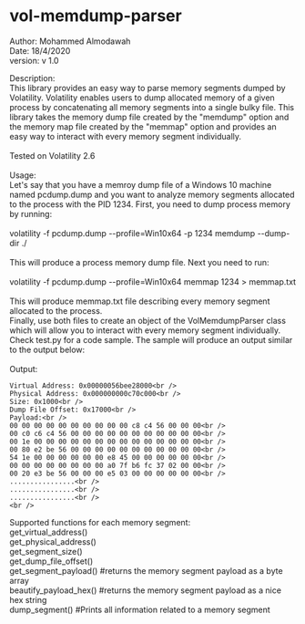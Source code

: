 # vol-memdump-parser

Author: Mohammed Almodawah<br />
Date: 18/4/2020<br />
version: v 1.0<br />

Description:<br />
This library provides an easy way to parse memory segments dumped by Volatility.
Volatility enables users to dump allocated memory of a given process by concatenating
all memory segments into a single bulky file.
This library takes the memory dump file created by the "memdump" option and the
memory map file created by the "memmap" option and provides an easy way to interact
with every memory segment individually.
<br /><br />
Tested on Volatility 2.6
<br /><br />
Usage:<br />
Let's say that you have a memroy dump file of a Windows 10 machine named pcdump.dump and you want to analyze memory segments allocated to the process with the PID 1234.
First, you need to dump process memory by running:<br /><br />
volatility -f pcdump.dump --profile=Win10x64 -p 1234 memdump --dump-dir ./<br /><br />
This will produce a process memory dump file.
Next you need to run:<br /><br />
volatility -f pcdump.dump --profile=Win10x64 memmap 1234 > memmap.txt <br /><br />
This will produce memmap.txt file describing every memory segment allocated to the process.
<br/>Finally, use both files to create an object of the VolMemdumpParser class which will allow you to interact with every memory segment individually.
Check test.py for a code sample. The sample will produce an output similar to the output below:
<br /><br />
Output:<br/>
```
Virtual Address: 0x00000056bee28000<br />
Physical Address: 0x000000000c70c000<br />
Size: 0x1000<br />
Dump File Offset: 0x17000<br />
Payload:<br />
00 00 00 00 00 00 00 00 00 00 c8 c4 56 00 00 00<br />
00 c0 c6 c4 56 00 00 00 00 00 00 00 00 00 00 00<br />
00 1e 00 00 00 00 00 00 00 00 00 00 00 00 00 00<br />
00 80 e2 be 56 00 00 00 00 00 00 00 00 00 00 00<br />
54 1e 00 00 00 00 00 00 e8 45 00 00 00 00 00 00<br />
00 00 00 00 00 00 00 00 a0 7f b6 fc 37 02 00 00<br />
00 20 e3 be 56 00 00 00 e5 03 00 00 00 00 00 00<br />
................<br />
................<br />
................<br />
<br />
```
Supported functions for each memory segment:<br />
get_virtual_address()<br />
get_physical_address()<br />
get_segment_size()<br />
get_dump_file_offset()<br />
get_segment_payload() #returns the memory segment payload as a byte array<br />
beautify_payload_hex() #returns the memory segment payload as a nice hex string<br />
dump_segment() #Prints all information related to a memory segment<br />
